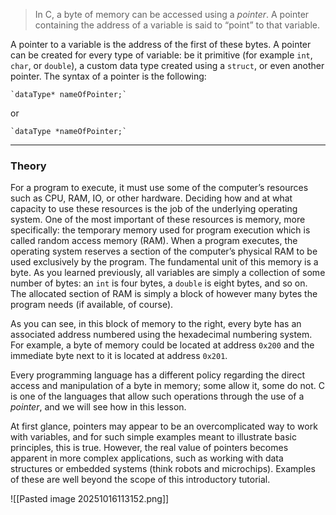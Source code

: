 
> In C, a byte of memory can be accessed using a _pointer_. A pointer containing the address of a variable is said to “point” to that variable.

A pointer to a variable is the address of the first of these bytes. A pointer can be created for every type of variable: be it primitive (for example `int`, `char`, or `double`), a custom data type created using a `struct`, or even another pointer. The syntax of a pointer is the following:


	`dataType* nameOfPointer;`

or

	`dataType *nameOfPointer;`

---
### Theory

For a program to execute, it must use some of the computer’s resources such as CPU, RAM, IO, or other hardware. Deciding how and at what capacity to use these resources is the job of the underlying operating system. One of the most important of these resources is memory, more specifically: the temporary memory used for program execution which is called random access memory (RAM). When a program executes, the operating system reserves a section of the computer’s physical RAM to be used exclusively by the program. The fundamental unit of this memory is a byte. As you learned previously, all variables are simply a collection of some number of bytes: an `int` is four bytes, a `double` is eight bytes, and so on. The allocated section of RAM is simply a block of however many bytes the program needs (if available, of course).

As you can see, in this block of memory to the right, every byte has an associated address numbered using the hexadecimal numbering system. For example, a byte of memory could be located at address `0x200` and the immediate byte next to it is located at address `0x201`. 

Every programming language has a different policy regarding the direct access and manipulation of a byte in memory; some allow it, some do not. C is one of the languages that allow such operations through the use of a _pointer_, and we will see how in this lesson.

At first glance, pointers may appear to be an overcomplicated way to work with variables, and for such simple examples meant to illustrate basic principles, this is true. However, the real value of pointers becomes apparent in more complex applications, such as working with data
structures or embedded systems (think robots and microchips). Examples of these are well beyond the scope of this introductory tutorial. 

![[Pasted image 20251016113152.png]]
